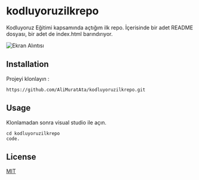 # kodluyoruzilkrepo

Kodluyoruz Eğitimi kapsamında açtığım ilk repo. İçerisinde bir adet README dosyası, bir adet de index.html barındırıyor.

![Ekran Alıntısı](https://user-images.githubusercontent.com/118715492/207590597-63f02e1f-1d51-4353-bbc9-d484b90a1b00.JPG)

## Installation
Projeyi klonlayın :
```
https://github.com/AliMuratAta/kodluyoruzilkrepo.git
```
## Usage
Klonlamadan sonra visual studio ile açın.
```
cd kodluyoruzilkrepo
code.
```
## License
[MIT](https://choosealicense.com/licenses/mit/)
